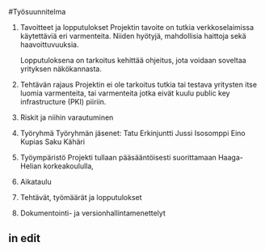 
#Työsuunnitelma

1. Tavoitteet ja lopputulokset
	Projektin tavoite on tutkia verkkoselaimissa käytettäviä eri varmenteita. Niiden hyötyjä, mahdollisia haittoja sekä haavoittuvuuksia.
	
	Lopputuloksena on tarkoitus kehittää ohjeitus, jota voidaan soveltaa yrityksen näkökannasta. 	
			
2. Tehtävän rajaus
	Projektin ei ole tarkoitus tutkia tai testava yritysten itse luomia varmenteita, tai varmenteita jotka eivät kuulu 
	public key infrastructure (PKI) piiriin.  
	
3. Riskit ja niihin varautuminen
		

4. Työryhmä
	Työryhmän jäsenet:
		Tatu Erkinjuntti
		Jussi Isosomppi
		Eino Kupias
		Saku Kähäri	
		
5. Työympäristö
	Projekti tullaan pääsääntöisesti suorittamaan Haaga-Helian korkeakoululla, 
	
6. Aikataulu

7. Tehtävät, työmäärät ja lopputulokset

8. Dokumentointi- ja versionhallintamenettelyt

## in edit ##



